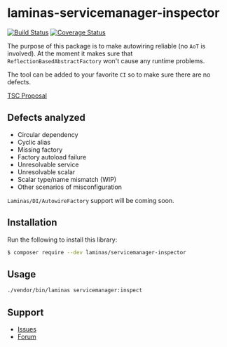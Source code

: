 # laminas-servicemanager-inspector

[![Build Status](https://travis-ci.com/laminas/laminas-servicemanager-inspector.svg?branch=master)](https://travis-ci.com/laminas/laminas-servicemanager-inspector})
[![Coverage Status](https://coveralls.io/repos/github/laminas/laminas-servicemanager-inspector/badge.svg?branch=master)](https://coveralls.io/github/laminas/laminas-servicemanager-inspector?branch=master)

The purpose of this package is to make autowiring reliable (no `AoT` is involved).
At the moment it makes sure that `ReflectionBasedAbstractFactory` won't cause any runtime problems.

The tool can be added to your favorite `CI` so to make sure there are no defects.

[TSC Proposal](https://github.com/laminas/technical-steering-committee/issues/55)

## Defects analyzed

* Circular dependency
* Cyclic alias 
* Missing factory 
* Factory autoload failure
* Unresolvable service 
* Unresolvable scalar
* Scalar type/name mismatch (WIP)
* Other scenarios of misconfiguration

`Laminas/DI/AutowireFactory` support will be coming soon.

## Installation

Run the following to install this library:

```bash
$ composer require --dev laminas/servicemanager-inspector
```

## Usage

```bash
./vendor/bin/laminas servicemanager:inspect
```

## Support

* [Issues](https://github.com/laminas/laminas-servicemanager-inspector/issues/)
* [Forum](https://discourse.laminas.dev/)
